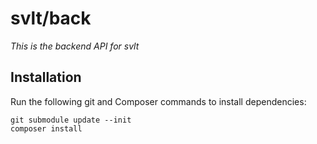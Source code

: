 # svlt/back

*This is the backend API for svlt*

## Installation
Run the following git and Composer commands to install dependencies:

    git submodule update --init
    composer install
